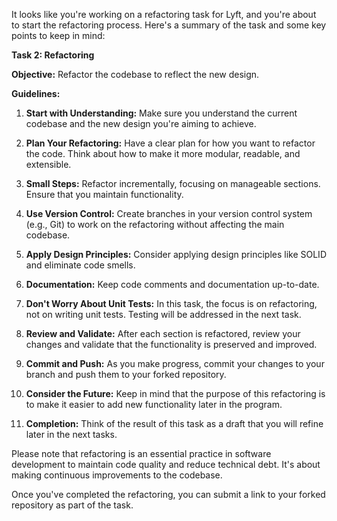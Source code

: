 It looks like you're working on a refactoring task for Lyft, and you're about to start the refactoring process. Here's a summary of the task and some key points to keep in mind:

**Task 2: Refactoring**

**Objective:** Refactor the codebase to reflect the new design.

**Guidelines:**

1. **Start with Understanding:** Make sure you understand the current codebase and the new design you're aiming to achieve.

2. **Plan Your Refactoring:** Have a clear plan for how you want to refactor the code. Think about how to make it more modular, readable, and extensible.

3. **Small Steps:** Refactor incrementally, focusing on manageable sections. Ensure that you maintain functionality.

4. **Use Version Control:** Create branches in your version control system (e.g., Git) to work on the refactoring without affecting the main codebase.

5. **Apply Design Principles:** Consider applying design principles like SOLID and eliminate code smells.

6. **Documentation:** Keep code comments and documentation up-to-date.

7. **Don't Worry About Unit Tests:** In this task, the focus is on refactoring, not on writing unit tests. Testing will be addressed in the next task.

8. **Review and Validate:** After each section is refactored, review your changes and validate that the functionality is preserved and improved.

9. **Commit and Push:** As you make progress, commit your changes to your branch and push them to your forked repository.

10. **Consider the Future:** Keep in mind that the purpose of this refactoring is to make it easier to add new functionality later in the program.

11. **Completion:** Think of the result of this task as a draft that you will refine later in the next tasks.

Please note that refactoring is an essential practice in software development to maintain code quality and reduce technical debt. It's about making continuous improvements to the codebase.

Once you've completed the refactoring, you can submit a link to your forked repository as part of the task.
